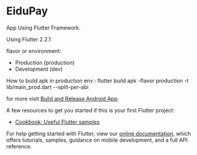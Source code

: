# EiduPay

App Using Flutter Framework.

Using Flutter 2.2.1

flavor or environment:
- Production (production)
- Development (dev)

How to build apk in production env : flutter build apk -flavor production -t lib/main_prod.dart --split-per-abi

for more visit [Build and Release Android App](https://docs.flutter.dev/deployment/android).

A few resources to get you started if this is your first Flutter project:
- [Cookbook: Useful Flutter samples](https://flutter.dev/docs/cookbook)

For help getting started with Flutter, view our
[online documentation](https://flutter.dev/docs), which offers tutorials,
samples, guidance on mobile development, and a full API reference.
